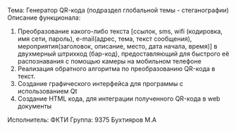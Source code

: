 Тема:
Генератор QR-кода (подраздел глобальной темы - стеганографии)
Описание функционала:
1)	Преобразование какого-либо текста [ссылок, sms, wifi (кодировка, имя сети, пароль), e-mail(адрес, тема, текст сообщения), мероприятия(заголовок, описание, место, дата начала, время)] в двухмерный штрихкод (бар-код), предоставляющий для быстрого её распознавания с помощью камеры на мобильном телефоне
2)	Реализация обратного алгоритма по преобразованию QR-кода в текст.
3)	Создание графического интерфейса для программы с использованием Qt
4)	Создание HTML кода, для интеграции полученного QR-кода в web документы

Исполнитель:
ФКТИ Группа: 9375 Бухтияров М.А  


